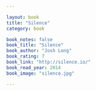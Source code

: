 ```yaml
---

layout: book
title: "Silence"
category: book

book_notes: false
book_title: "Silence"
book_author: "Josh Long"
book_rating: 7
book_link: "http://silence.io/"
book_read_year: 2014
book_image: "silence.jpg"

---
```

